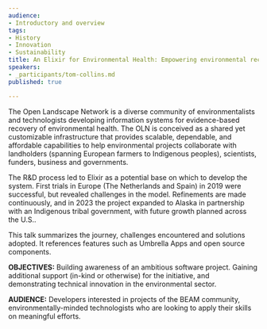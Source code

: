 ```yaml
---
audience:
- Introductory and overview
tags:
- History
- Innovation
- Sustainability
title: An Elixir for Environmental Health: Empowering environmental recovery with software
speakers:
- _participants/tom-collins.md
published: true

---
```

The Open Landscape Network is a diverse community of environmentalists and technologists developing information systems for evidence-based recovery of environmental health. The OLN is conceived as a shared yet customizable infrastructure that provides scalable, dependable, and affordable capabilities to help environmental projects collaborate with landholders (spanning European farmers to Indigenous peoples), scientists, funders, business and governments.

The R&D process led to Elixir as a potential base on which to develop the system. First trials in Europe (The Netherlands and Spain) in 2019 were successful, but revealed challenges in the model. Refinements are made continuously, and in 2023 the project expanded to Alaska in partnership with an Indigenous tribal government, with future growth planned across the U.S..

This talk summarizes the journey, challenges encountered and solutions adopted. It references features such as Umbrella Apps and open source components.

**OBJECTIVES:**
Building awareness of an ambitious software project. Gaining additional support (in-kind or otherwise) for the initiative, and demonstrating technical innovation in the environmental sector.

**AUDIENCE:**
Developers interested in projects of the BEAM community, environmentally-minded technologists who are looking to apply their skills on meaningful efforts.
